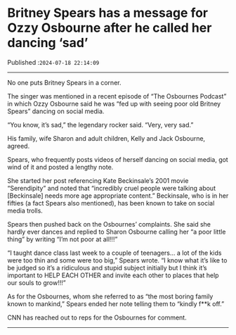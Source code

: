 # Britney Spears has a message for Ozzy Osbourne after he called her dancing ‘sad’

Published :`2024-07-18 22:14:09`

---

No one puts Britney Spears in a corner.

The singer was mentioned in a recent episode of “The Osbournes Podcast” in which Ozzy Osbourne said he was “fed up with seeing poor old Britney Spears” dancing on social media.

“You know, it’s sad,” the legendary rocker said. “Very, very sad.”

His family, wife Sharon and adult children, Kelly and Jack Osbourne, agreed.

Spears, who frequently posts videos of herself dancing on social media, got wind of it and posted a lengthy note.

She started her post referencing Kate Beckinsale’s 2001 movie “Serendipity” and noted that “incredibly cruel people were talking about [Beckinsale] needs more age appropriate content.” Beckinsale, who is in her fifties (a fact Spears also mentioned), has been known to take on social media trolls.

Spears then pushed back on the Osbournes’ complaints. She said she hardly ever dances and replied to Sharon Osbourne calling her “a poor little thing” by writing “I’m not poor at all!!!”

“I taught dance class last week to a couple of teenagers… a lot of the kids were too thin and some were too big,” Spears wrote. “I know what it’s like to be judged so it’s a ridiculous and stupid subject initially but I think it’s important to HELP EACH OTHER and invite each other to places that help our souls to grow!!!”

As for the Osbournes, whom she referred to as “the most boring family known to mankind,” Spears ended her note telling them to “kindly f**k off.”

CNN has reached out to reps for the Osbournes for comment.

---

